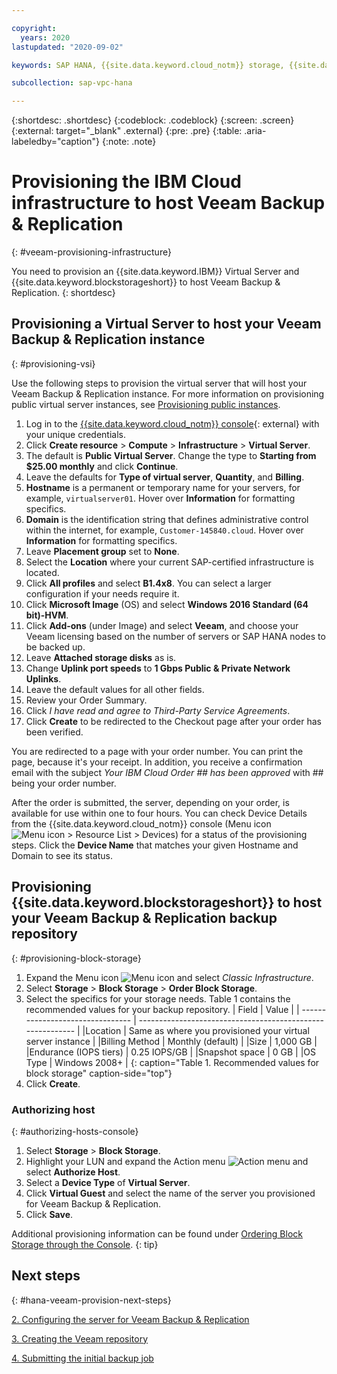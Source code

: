 ```yaml
---

copyright:
  years: 2020
lastupdated: "2020-09-02"

keywords: SAP HANA, {{site.data.keyword.cloud_notm}} storage, {{site.data.keyword.blockstorageshort}}, Veeam Backup & Replication, SAP Backint, Veeam Plug-in

subcollection: sap-vpc-hana

---
```


{:shortdesc: .shortdesc}
{:codeblock: .codeblock}
{:screen: .screen}
{:external: target="_blank" .external}
{:pre: .pre}
{:table: .aria-labeledby="caption"}
{:note: .note}

# Provisioning the IBM Cloud infrastructure to host Veeam Backup & Replication
{: #veeam-provisioning-infrastructure}

You need to provision an {{site.data.keyword.IBM}} Virtual Server and {{site.data.keyword.blockstorageshort}} to host Veeam Backup & Replication.
{: shortdesc}

## Provisioning a Virtual Server to host your Veeam Backup & Replication instance
{: #provisioning-vsi}

Use the following steps to provision the virtual server that will host your Veeam Backup & Replication instance. For more information on provisioning public virtual server instances, see [Provisioning public instances](/docs/virtual-servers?topic=virtual-servers-ordering-vs-public).

1. Log in to the [{{site.data.keyword.cloud_notm}} console](https://cloud.ibm.com/){: external} with your unique credentials.
2. Click **Create resource** > **Compute** > **Infrastructure** > **Virtual Server**.
3. The default is **Public Virtual Server**. Change the type to **Starting from $25.00 monthly** and click **Continue**.
4. Leave the defaults for **Type of virtual server**, **Quantity**, and **Billing**.
5. **Hostname** is a permanent or temporary name for your servers, for example, `virtualserver01`. Hover over **Information** for formatting specifics.
6. **Domain** is the identification string that defines administrative control within the internet, for example, `Customer-145840.cloud`. Hover over **Information** for formatting specifics.
7. Leave **Placement group** set to **None**.
8. Select the **Location** where your current SAP-certified infrastructure is located.
9. Click **All profiles** and select **B1.4x8**. You can select a larger configuration if your needs require it.
10. Click **Microsoft Image** (OS) and select **Windows 2016 Standard (64 bit)-HVM**.
11. Click **Add-ons** (under Image) and select **Veeam**, and choose your Veeam licensing based on the number of servers or SAP HANA nodes to be backed up.
12. Leave **Attached storage disks** as is.
13. Change **Uplink port speeds** to **1 Gbps Public & Private Network Uplinks**.
14. Leave the default values for all other fields.
15. Review your Order Summary.
16. Click _I have read and agree to Third-Party Service Agreements_.
17. Click **Create** to be redirected to the Checkout page after your order has been verified.

You are redirected to a page with your order number. You can print the page, because it's your receipt. In addition, you receive a confirmation email with the subject *Your IBM Cloud Order ## has been approved* with ## being your order number.

After the order is submitted, the server, depending on your order, is available for use within one to four hours. You can check Device Details from the {{site.data.keyword.cloud_notm}} console (Menu icon ![Menu icon](../../icons/icon_hamburger.svg) > Resource List > Devices) for a status of the provisioning steps. Click the **Device Name** that matches your given Hostname and Domain to see its status.

## Provisioning {{site.data.keyword.blockstorageshort}} to host your Veeam Backup & Replication backup repository
{: #provisioning-block-storage}

1. Expand the Menu icon ![Menu icon](../../icons/icon_hamburger.svg) and select *Classic Infrastructure*.
2. Select **Storage** > **Block Storage** > **Order Block Storage**.
3. Select the specifics for your storage needs. Table 1 contains the recommended values for your backup repository.
|              Field               |      Value                                                 |
| -------------------------------- | ---------------------------------------------------------- |
|Location                          | Same as where you provisioned your virtual server instance |
|Billing Method                    | Monthly (default)                                          |
|Size                              | 1,000 GB                                                   |
|Endurance (IOPS tiers)            | 0.25 IOPS/GB                                               |
|Snapshot space                    | 0 GB                                                       |
|OS Type                           | Windows 2008+                                              |
{: caption="Table 1. Recommended values for block storage" caption-side="top"}
4. Click **Create**.

### Authorizing host
{: #authorizing-hosts-console}

1. Select **Storage** > **Block Storage**.
2. Highlight your LUN and expand the Action menu ![Action menu](../../icons/action-menu-icon.svg) and select **Authorize Host**.
3. Select a **Device Type** of **Virtual Server**.
4. Click **Virtual Guest** and select the name of the server you provisioned for Veeam Backup & Replication.
5. Click **Save**.

  Additional provisioning information can be found under [Ordering Block Storage through the Console](/docs/BlockStorage?topic=BlockStorage-orderingthroughConsole).
  {: tip}  

## Next steps
{: #hana-veeam-provision-next-steps}

[2. Configuring the server for Veeam Backup & Replication](/docs/sap-vpc-hana?topic=sap-vpc-hana-veeam-configuring-server)

[3. Creating the Veeam repository](/docs/sap-vpc-hana?topic=sap-vpc-hana-veeam-creating-repository)

[4. Submitting the initial backup job](/docs/sap-vpc-hana?topic=sap-vpc-hana-veeam-submitting-backup-job)
